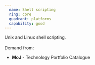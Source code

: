 ```yaml
---
  name: Shell scripting
  ring: core
  quadrant: platforms
  capability: good
---
```

Unix and Linux shell scripting.
<br/><br/>Demand from: <ul><li><strong>MoJ</strong> - Technology Portfolio Catalogue</li></ul>
